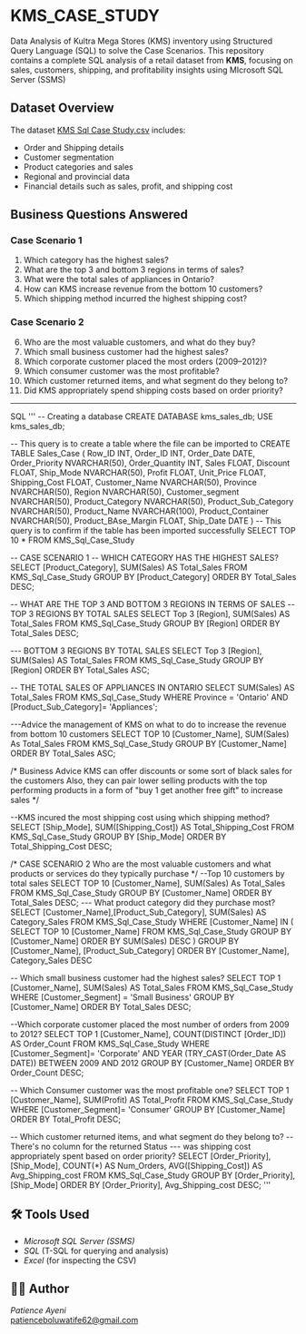 # KMS_CASE_STUDY
Data Analysis of Kultra Mega Stores (KMS) inventory using Structured Query Language (SQL) to solve the Case Scenarios.
This repository contains a complete SQL analysis of a retail dataset from **KMS**, focusing on sales, customers, shipping, and profitability insights using MIcrosoft SQL Server (SSMS)
## Dataset Overview
The dataset [KMS Sql Case Study.csv](https://github.com/user-attachments/files/21054975/KMS.Sql.Case.Study.csv) includes:
- Order and Shipping details
- Customer segmentation
- Product categories and sales
- Regional and provincial data
- Financial details such as sales, profit, and shipping cost

## Business Questions Answered
### Case Scenario 1
1. Which category has the highest sales?
2. What are the top 3 and bottom 3 regions in terms of sales?
3. What were the total sales of appliances in Ontario?
4. How can KMS increase revenue from the bottom 10 customers?
5. Which shipping method incurred the highest shipping cost?

### Case Scenario 2

6. Who are the most valuable customers, and what do they buy?
7. Which small business customer had the highest sales?
8. Which corporate customer placed the most orders (2009–2012)?
9. Which consumer customer was the most profitable?
10. Which customer returned items, and what segment do they belong to?
11. Did KMS appropriately spend shipping costs based on order priority?

---

SQL
'''
-- Creating a database
CREATE DATABASE kms_sales_db;
USE kms_sales_db;

-- This query is to create a table where the file can be imported to
CREATE TABLE Sales_Case (
Row_ID INT,
Order_ID INT,
Order_Date DATE,
Order_Priority NVARCHAR(50),
Order_Quantity INT,
Sales FLOAT,
Discount FLOAT,
Ship_Mode NVARCHAR(50),
Profit FLOAT,
Unit_Price FLOAT,
Shipping_Cost FLOAT,
Customer_Name NVARCHAR(50),
Province NVARCHAR(50),
Region NVARCHAR(50),
Customer_segment NVARCHAR(50),
Product_Category NVARCHAR(50),
Product_Sub_Category NVARCHAR(50),
Product_Name NVARCHAR(100),
Product_Container NVARCHAR(50),
Product_BAse_Margin FLOAT,
Ship_Date DATE
)
-- This query is to confirm if the table has been imported successfully
SELECT TOP 10 * FROM KMS_Sql_Case_Study

-- CASE SCENARIO 1
-- WHICH CATEGORY HAS THE HIGHEST SALES?
SELECT [Product_Category], SUM(Sales)
AS Total_Sales
FROM KMS_Sql_Case_Study
GROUP BY [Product_Category]
ORDER BY Total_Sales DESC;

-- WHAT ARE THE TOP 3 AND BOTTOM 3 REGIONS IN TERMS OF SALES
--TOP 3 REGIONS BY TOTAL SALES
SELECT Top 3 [Region], SUM(Sales)
AS Total_Sales
FROM KMS_Sql_Case_Study
GROUP BY [Region]
ORDER BY Total_Sales DESC;

--- BOTTOM 3 REGIONS BY TOTAL SALES
SELECT Top 3 [Region], SUM(Sales)
AS Total_Sales
FROM KMS_Sql_Case_Study
GROUP BY [Region]
ORDER BY Total_Sales ASC;

-- THE TOTAL SALES OF APPLIANCES IN ONTARIO
SELECT SUM(Sales) AS Total_Sales
FROM KMS_Sql_Case_Study
WHERE Province = 'Ontario' AND
[Product_Sub_Category]= 'Appliances';

---Advice the management of KMS on what to do to increase the revenue from bottom 10 customers
SELECT TOP 10 [Customer_Name],
SUM(Sales) As Total_Sales
FROM KMS_Sql_Case_Study
GROUP BY [Customer_Name]
ORDER BY Total_Sales ASC;

/* Business Advice
KMS can offer discounts or some sort of black sales for the customers
Also, they can pair lower selling products with the top performing products in a form of "buy 1 get another free gift" to increase sales
*/

--KMS incured the most shipping cost using which shipping method?
SELECT [Ship_Mode], SUM([Shipping_Cost]) AS Total_Shipping_Cost
FROM KMS_Sql_Case_Study
GROUP BY [Ship_Mode]
ORDER BY Total_Shipping_Cost DESC;

/* CASE SCENARIO 2
Who are the most valuable customers and what products or services do they typically purchase
*/
--Top 10 customers by total sales
SELECT TOP 10 [Customer_Name],
SUM(Sales) As Total_Sales
FROM KMS_Sql_Case_Study
GROUP BY [Customer_Name]
ORDER BY Total_Sales DESC;
--- What product category did they purchase most?
SELECT [Customer_Name],[Product_Sub_Category], SUM(Sales) AS Category_Sales
FROM KMS_Sql_Case_Study
WHERE [Customer_Name] IN (
	SELECT TOP 10 [Customer_Name]
	FROM KMS_Sql_Case_Study
	GROUP BY [Customer_Name]
	ORDER BY SUM(Sales) DESC
)
GROUP BY [Customer_Name], [Product_Sub_Category]
ORDER BY [Customer_Name], Category_Sales DESC

-- Which small business customer had the highest sales?
SELECT TOP 1 [Customer_Name],
SUM(Sales) AS Total_Sales
FROM KMS_Sql_Case_Study
WHERE [Customer_Segment] = 'Small Business'
GROUP BY [Customer_Name]
ORDER BY Total_Sales DESC;

--Which corporate customer placed the most number of orders from 2009 to 2012?
SELECT TOP 1 [Customer_Name],
COUNT(DISTINCT [Order_ID]) AS Order_Count
FROM KMS_Sql_Case_Study
WHERE [Customer_Segment]= 'Corporate' AND YEAR (TRY_CAST(Order_Date AS DATE)) BETWEEN 2009 AND 2012
GROUP BY [Customer_Name]
ORDER BY Order_Count DESC;

-- Which Consumer customer was the most profitable one?
SELECT TOP 1 [Customer_Name],
SUM(Profit) AS Total_Profit
FROM KMS_Sql_Case_Study
WHERE [Customer_Segment]= 'Consumer'
GROUP BY [Customer_Name]
ORDER BY Total_Profit DESC;

-- Which customer returned items, and what segment do they belong to?
--There's no column for the returned Status
--- was shipping cost appropriately spent based on order priority?
SELECT  [Order_Priority], [Ship_Mode],
	COUNT(*) AS Num_Orders,
	AVG([Shipping_Cost]) AS Avg_Shipping_cost
FROM KMS_Sql_Case_Study
GROUP BY  [Order_Priority], [Ship_Mode]
ORDER BY [Order_Priority], Avg_Shipping_cost DESC;
'''

## 🛠 Tools Used

- *Microsoft SQL Server (SSMS)*
- *SQL* (T-SQL for querying and analysis)
- *Excel* (for inspecting the CSV)



## 🧑‍💼 Author

*Patience Ayeni*  
patienceboluwatife62@gmail.com

